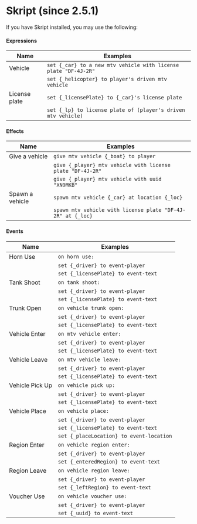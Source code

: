 # Skript (since 2.5.1)

If you have Skript installed, you may use the following:

#### Expressions

| Name           | Examples                                                         |
|----------------|------------------------------------------------------------------|
| Vehicle        | `set {_car} to a new mtv vehicle with license plate "DF-4J-2R"`  |
|                | `set {_helicopter} to player's driven mtv vehicle`               |
| License plate  | `set {_licensePlate} to {_car}'s license plate`                  |
|                | `set {_lp} to license plate of (player's driven mtv vehicle)`    |

#### Effects

| Name            | Examples                                                         |
|-----------------|------------------------------------------------------------------|
| Give a vehicle  | `give mtv vehicle {_boat} to player`                             |
|                 | `give {_player} mtv vehicle with license plate "DF-4J-2R"`       |
|                 | `give {_player} mtv vehicle with uuid "XN9MKB"`                  |
| Spawn a vehicle | `spawn mtv vehicle {_car} at location {_loc}`                    |
|                 | `spawn mtv vehicle with license plate "DF-4J-2R" at {_loc}`      |

#### Events

| Name           | Examples                                                         |
|----------------|------------------------------------------------------------------|
| Horn Use       | `on horn use:`                                                   |
|                | `set {_driver} to event-player`                                  |
|                | `set {_licensePlate} to event-text`                              |
| Tank Shoot     | `on tank shoot:`                                                 |
|                | `set {_driver} to event-player`                                  |
|                | `set {_licensePlate} to event-text`                              |
| Trunk Open     | `on vehicle trunk open:`                                         |
|                | `set {_driver} to event-player`                                  |
|                | `set {_licensePlate} to event-text`                              |
| Vehicle Enter  | `on mtv vehicle enter:`                                          |
|                | `set {_driver} to event-player`                                  |
|                | `set {_licensePlate} to event-text`                              |
| Vehicle Leave  | `on mtv vehicle leave:`                                          |
|                | `set {_driver} to event-player`                                  |
|                | `set {_licensePlate} to event-text`                              |
| Vehicle Pick Up| `on vehicle pick up:`                                            |
|                | `set {_driver} to event-player`                                  |
|                | `set {_licensePlate} to event-text`                              |
| Vehicle Place  | `on vehicle place:`                                              |
|                | `set {_driver} to event-player`                                  |
|                | `set {_licensePlate} to event-text`                              |
|                | `set {_placeLocation} to event-location`                         |
| Region Enter   | `on vehicle region enter:`                                       |
|                | `set {_driver} to event-player`                                  |
|                | `set {_enteredRegion} to event-text`                             |
| Region Leave   | `on vehicle region leave:`                                       |
|                | `set {_driver} to event-player`                                  |
|                | `set {_leftRegion} to event-text`                                |
| Voucher Use    | `on vehicle voucher use:`                                        |
|                | `set {_driver} to event-player`                                  |
|                | `set {_uuid} to event-text`                                      |